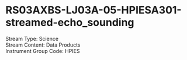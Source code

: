 # RS03AXBS-LJ03A-05-HPIESA301-streamed-echo_sounding

Stream Type: Science<br>
Stream Content: Data Products<br>
Instrument Group Code: HPIES<br>
